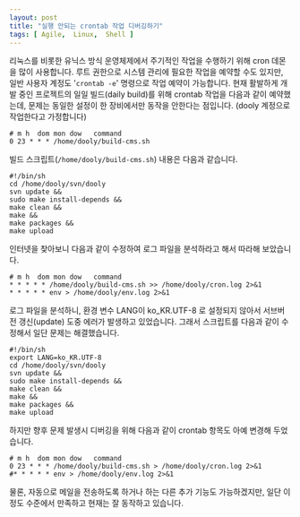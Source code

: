 ```yaml
---
layout: post
title: "실행 안되는 crontab 작업 디버깅하기"
tags: [ Agile,  Linux,  Shell ]
---
```


리눅스를 비롯한 유닉스 방식 운영체제에서 주기적인 작업을 수행하기 위해 cron 데몬을 많이 사용합니다. 루트 권한으로 시스템 관리에 필요한 작업을 예약할 수도 있지만, 일반 사용자 계정도 '`crontab -e`' 명령으로 작업 예약이 가능합니다. 현재 활발하게 개발 중인 프로젝트의 일일 빌드(daily build)를 위해 crontab 작업을 다음과 같이 예약했는데, 문제는 동일한 설정이 한 장비에서만 동작을 안한다는 점입니다. (dooly 계정으로 작업한다고 가정합니다)

    # m h  dom mon dow   command
    0 23 * * * /home/dooly/build-cms.sh

빌드 스크립트(`/home/dooly/build-cms.sh`) 내용은 다음과 같습니다.

    #!/bin/sh
    cd /home/dooly/svn/dooly
    svn update && 
    sudo make install-depends && 
    make clean && 
    make && 
    make packages && 
    make upload

인터넷을 찾아보니 다음과 같이 수정하여 로그 파일을 분석하라고 해서 따라해 보았습니다.

    # m h  dom mon dow   command
    * * * * * /home/dooly/build-cms.sh >> /home/dooly/cron.log 2>&1
    * * * * * env > /home/dooly/env.log 2>&1

로그 파일을 분석하니, 환경 변수 LANG이 ko\_KR.UTF-8 로 설정되지 않아서 서브버전 갱신(update) 도중 에러가 발생하고 있었습니다. 그래서 스크립트를 다음과 같이 수정해서 일단 문제는 해결했습니다.

    #!/bin/sh
    export LANG=ko_KR.UTF-8
    cd /home/dooly/svn/dooly
    svn update && 
    sudo make install-depends && 
    make clean && 
    make && 
    make packages && 
    make upload

하지만 향후 문제 발생시 디버깅을 위해 다음과 같이 crontab 항목도 아예 변경해 두었습니다.

    # m h  dom mon dow   command
    0 23 * * * /home/dooly/build-cms.sh > /home/dooly/cron.log 2>&1
    #* * * * * env > /home/dooly/env.log 2>&1

물론, 자동으로 메일을 전송하도록 하거나 하는 다른 추가 기능도 가능하겠지만, 일단 이 정도 수준에서 만족하고 현재는 잘 동작하고 있습니다.

